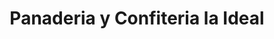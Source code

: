 ---
title: "Panaderia y Confiteria la Ideal"
url: /rufino/panaderia-y-confiteria-la-ideal/
shop: panadería
---